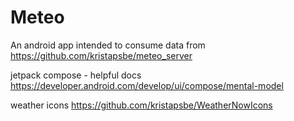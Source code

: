 # Meteo

An android app intended to consume data from https://github.com/kristapsbe/meteo_server

jetpack compose - helpful docs
https://developer.android.com/develop/ui/compose/mental-model

weather icons https://github.com/kristapsbe/WeatherNowIcons

